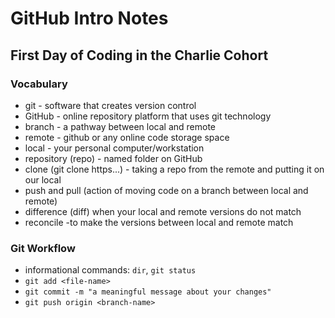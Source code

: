 # GitHub Intro Notes

## First Day of Coding in the Charlie Cohort

### Vocabulary
- git - software that creates version control
- GitHub - online repository platform that uses git technology
- branch - a pathway between local and remote
- remote  - github or any online code storage space
- local - your personal computer/workstation
- repository (repo) - named folder on GitHub
- clone (git clone https...) - taking a repo from the remote and putting it on our local
- push and pull (action of moving code on a branch between local and remote)
- difference (diff) when your local and remote versions do not match
- reconcile -to make the versions between local and remote match

### Git Workflow

- informational commands: `dir`, `git status`
- `git add <file-name>`
- `git commit -m "a meaningful message about your changes"`
- `git push origin <branch-name>`
